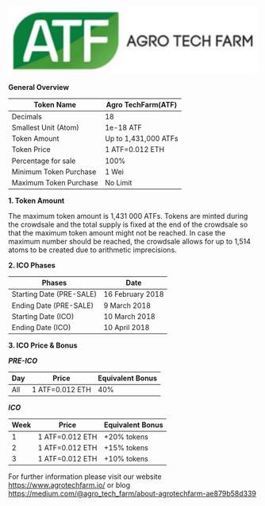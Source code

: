 ![Cointed](atf.jpg)

**General Overview**

Token Name|Agro TechFarm(ATF)
---|---
Decimals|18
Smallest Unit (Atom)|1e-18 ATF
Token Amount|Up to 1,431,000 ATFs
Token Price|1 ATF=0.012 ETH
Percentage for sale|100%
Minimum Token Purchase|1 Wei
Maximum Token Purchase|No Limit


**1. Token Amount**

The maximum token amount is 1,431 000 ATFs.
Tokens are minted during the crowdsale and the total supply is fixed at the end of the crowdsale so that the maximum token amount might not be reached.
In case the maximum number should be reached, the crowdsale allows for up to 1,514 atoms to be created due to arithmetic imprecisions.


**2. ICO Phases**

Phases|Date
---|---
Starting Date (PRE-SALE)|16 February 2018
Ending Date (PRE-SALE)|9 March 2018
Starting Date (ICO)|10 March 2018
Ending Date (ICO)|10 April 2018


**3. ICO Price & Bonus**

***PRE-ICO***

Day|Price|Equivalent Bonus
---|---|---
All|1 ATF=0.012 ETH|40%


***ICO***

Week|Price|Equivalent Bonus
---|---|---
1|1 ATF=0.012 ETH|+20% tokens
2|1 ATF=0.012 ETH|+15% tokens
3|1 ATF=0.012 ETH|+10% tokens



For further information please visit our website https://www.agrotechfarm.io/ or blog
https://medium.com/@agro_tech_farm/about-agrotechfarm-ae879b58d339
